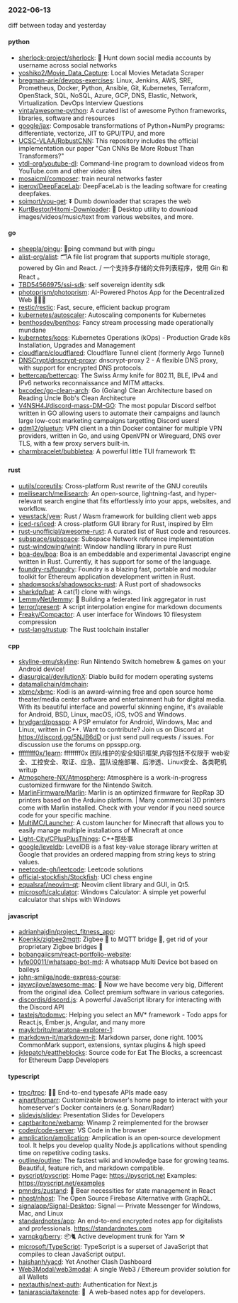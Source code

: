### 2022-06-13
diff between today and yesterday

#### python
* [sherlock-project/sherlock](https://github.com/sherlock-project/sherlock): 🔎 Hunt down social media accounts by username across social networks
* [yoshiko2/Movie_Data_Capture](https://github.com/yoshiko2/Movie_Data_Capture): Local Movies Metadata Scraper
* [bregman-arie/devops-exercises](https://github.com/bregman-arie/devops-exercises): Linux, Jenkins, AWS, SRE, Prometheus, Docker, Python, Ansible, Git, Kubernetes, Terraform, OpenStack, SQL, NoSQL, Azure, GCP, DNS, Elastic, Network, Virtualization. DevOps Interview Questions
* [vinta/awesome-python](https://github.com/vinta/awesome-python): A curated list of awesome Python frameworks, libraries, software and resources
* [google/jax](https://github.com/google/jax): Composable transformations of Python+NumPy programs: differentiate, vectorize, JIT to GPU/TPU, and more
* [UCSC-VLAA/RobustCNN](https://github.com/UCSC-VLAA/RobustCNN): This repository includes the official implementation our paper "Can CNNs Be More Robust Than Transformers?"
* [ytdl-org/youtube-dl](https://github.com/ytdl-org/youtube-dl): Command-line program to download videos from YouTube.com and other video sites
* [mosaicml/composer](https://github.com/mosaicml/composer): train neural networks faster
* [iperov/DeepFaceLab](https://github.com/iperov/DeepFaceLab): DeepFaceLab is the leading software for creating deepfakes.
* [soimort/you-get](https://github.com/soimort/you-get): ⏬ Dumb downloader that scrapes the web
* [KurtBestor/Hitomi-Downloader](https://github.com/KurtBestor/Hitomi-Downloader): 🍰 Desktop utility to download images/videos/music/text from various websites, and more.

#### go
* [sheepla/pingu](https://github.com/sheepla/pingu): 🐧ping command but with pingu
* [alist-org/alist](https://github.com/alist-org/alist): 🗂️A file list program that supports multiple storage, powered by Gin and React. / 一个支持多存储的文件列表程序，使用 Gin 和 React 。
* [TBD54566975/ssi-sdk](https://github.com/TBD54566975/ssi-sdk): self sovereign identity sdk
* [photoprism/photoprism](https://github.com/photoprism/photoprism): AI-Powered Photos App for the Decentralized Web 🌈💎✨
* [restic/restic](https://github.com/restic/restic): Fast, secure, efficient backup program
* [kubernetes/autoscaler](https://github.com/kubernetes/autoscaler): Autoscaling components for Kubernetes
* [benthosdev/benthos](https://github.com/benthosdev/benthos): Fancy stream processing made operationally mundane
* [kubernetes/kops](https://github.com/kubernetes/kops): Kubernetes Operations (kOps) - Production Grade k8s Installation, Upgrades and Management
* [cloudflare/cloudflared](https://github.com/cloudflare/cloudflared): Cloudflare Tunnel client (formerly Argo Tunnel)
* [DNSCrypt/dnscrypt-proxy](https://github.com/DNSCrypt/dnscrypt-proxy): dnscrypt-proxy 2 - A flexible DNS proxy, with support for encrypted DNS protocols.
* [bettercap/bettercap](https://github.com/bettercap/bettercap): The Swiss Army knife for 802.11, BLE, IPv4 and IPv6 networks reconnaissance and MITM attacks.
* [bxcodec/go-clean-arch](https://github.com/bxcodec/go-clean-arch): Go (Golang) Clean Architecture based on Reading Uncle Bob's Clean Architecture
* [V4NSH4J/discord-mass-DM-GO](https://github.com/V4NSH4J/discord-mass-DM-GO): The most popular Discord selfbot written in GO allowing users to automate their campaigns and launch large low-cost marketing campaigns targetting Discord users!
* [qdm12/gluetun](https://github.com/qdm12/gluetun): VPN client in a thin Docker container for multiple VPN providers, written in Go, and using OpenVPN or Wireguard, DNS over TLS, with a few proxy servers built-in.
* [charmbracelet/bubbletea](https://github.com/charmbracelet/bubbletea): A powerful little TUI framework 🏗

#### rust
* [uutils/coreutils](https://github.com/uutils/coreutils): Cross-platform Rust rewrite of the GNU coreutils
* [meilisearch/meilisearch](https://github.com/meilisearch/meilisearch): An open-source, lightning-fast, and hyper-relevant search engine that fits effortlessly into your apps, websites, and workflow.
* [yewstack/yew](https://github.com/yewstack/yew): Rust / Wasm framework for building client web apps
* [iced-rs/iced](https://github.com/iced-rs/iced): A cross-platform GUI library for Rust, inspired by Elm
* [rust-unofficial/awesome-rust](https://github.com/rust-unofficial/awesome-rust): A curated list of Rust code and resources.
* [subspace/subspace](https://github.com/subspace/subspace): Subspace Network reference implementation
* [rust-windowing/winit](https://github.com/rust-windowing/winit): Window handling library in pure Rust
* [boa-dev/boa](https://github.com/boa-dev/boa): Boa is an embeddable and experimental Javascript engine written in Rust. Currently, it has support for some of the language.
* [foundry-rs/foundry](https://github.com/foundry-rs/foundry): Foundry is a blazing fast, portable and modular toolkit for Ethereum application development written in Rust.
* [shadowsocks/shadowsocks-rust](https://github.com/shadowsocks/shadowsocks-rust): A Rust port of shadowsocks
* [sharkdp/bat](https://github.com/sharkdp/bat): A cat(1) clone with wings.
* [LemmyNet/lemmy](https://github.com/LemmyNet/lemmy): 🐀 Building a federated link aggregator in rust
* [terror/present](https://github.com/terror/present): A script interpolation engine for markdown documents
* [Freaky/Compactor](https://github.com/Freaky/Compactor): A user interface for Windows 10 filesystem compression
* [rust-lang/rustup](https://github.com/rust-lang/rustup): The Rust toolchain installer

#### cpp
* [skyline-emu/skyline](https://github.com/skyline-emu/skyline): Run Nintendo Switch homebrew & games on your Android device!
* [diasurgical/devilutionX](https://github.com/diasurgical/devilutionX): Diablo build for modern operating systems
* [datamallchain/dmchain](https://github.com/datamallchain/dmchain): 
* [xbmc/xbmc](https://github.com/xbmc/xbmc): Kodi is an award-winning free and open source home theater/media center software and entertainment hub for digital media. With its beautiful interface and powerful skinning engine, it's available for Android, BSD, Linux, macOS, iOS, tvOS and Windows.
* [hrydgard/ppsspp](https://github.com/hrydgard/ppsspp): A PSP emulator for Android, Windows, Mac and Linux, written in C++. Want to contribute? Join us on Discord at https://discord.gg/5NJB6dD or just send pull requests / issues. For discussion use the forums on ppsspp.org.
* [ffffffff0x/1earn](https://github.com/ffffffff0x/1earn): ffffffff0x 团队维护的安全知识框架,内容包括不仅限于 web安全、工控安全、取证、应急、蓝队设施部署、后渗透、Linux安全、各类靶机writup
* [Atmosphere-NX/Atmosphere](https://github.com/Atmosphere-NX/Atmosphere): Atmosphère is a work-in-progress customized firmware for the Nintendo Switch.
* [MarlinFirmware/Marlin](https://github.com/MarlinFirmware/Marlin): Marlin is an optimized firmware for RepRap 3D printers based on the Arduino platform. | Many commercial 3D printers come with Marlin installed. Check with your vendor if you need source code for your specific machine.
* [MultiMC/Launcher](https://github.com/MultiMC/Launcher): A custom launcher for Minecraft that allows you to easily manage multiple installations of Minecraft at once
* [Light-City/CPlusPlusThings](https://github.com/Light-City/CPlusPlusThings): C++那些事
* [google/leveldb](https://github.com/google/leveldb): LevelDB is a fast key-value storage library written at Google that provides an ordered mapping from string keys to string values.
* [neetcode-gh/leetcode](https://github.com/neetcode-gh/leetcode): Leetcode solutions
* [official-stockfish/Stockfish](https://github.com/official-stockfish/Stockfish): UCI chess engine
* [equalsraf/neovim-qt](https://github.com/equalsraf/neovim-qt): Neovim client library and GUI, in Qt5.
* [microsoft/calculator](https://github.com/microsoft/calculator): Windows Calculator: A simple yet powerful calculator that ships with Windows

#### javascript
* [adrianhajdin/project_fitness_app](https://github.com/adrianhajdin/project_fitness_app): 
* [Koenkk/zigbee2mqtt](https://github.com/Koenkk/zigbee2mqtt): Zigbee 🐝 to MQTT bridge 🌉, get rid of your proprietary Zigbee bridges 🔨
* [bobangajicsm/react-portfolio-website](https://github.com/bobangajicsm/react-portfolio-website): 
* [lyfe00011/whatsapp-bot-md](https://github.com/lyfe00011/whatsapp-bot-md): A whatsapp Multi Device bot based on baileys
* [john-smilga/node-express-course](https://github.com/john-smilga/node-express-course): 
* [jaywcjlove/awesome-mac](https://github.com/jaywcjlove/awesome-mac):  Now we have become very big, Different from the original idea. Collect premium software in various categories.
* [discordjs/discord.js](https://github.com/discordjs/discord.js): A powerful JavaScript library for interacting with the Discord API
* [tastejs/todomvc](https://github.com/tastejs/todomvc): Helping you select an MV* framework - Todo apps for React.js, Ember.js, Angular, and many more
* [maykrbrito/maratona-explorer-1](https://github.com/maykrbrito/maratona-explorer-1): 
* [markdown-it/markdown-it](https://github.com/markdown-it/markdown-it): Markdown parser, done right. 100% CommonMark support, extensions, syntax plugins & high speed
* [jklepatch/eattheblocks](https://github.com/jklepatch/eattheblocks): Source code for Eat The Blocks, a screencast for Ethereum Dapp Developers

#### typescript
* [trpc/trpc](https://github.com/trpc/trpc): 🧙‍♀️ End-to-end typesafe APIs made easy
* [ajnart/homarr](https://github.com/ajnart/homarr): Customizable browser's home page to interact with your homeserver's Docker containers (e.g. Sonarr/Radarr)
* [slidevjs/slidev](https://github.com/slidevjs/slidev): Presentation Slides for Developers
* [captbaritone/webamp](https://github.com/captbaritone/webamp): Winamp 2 reimplemented for the browser
* [coder/code-server](https://github.com/coder/code-server): VS Code in the browser
* [amplication/amplication](https://github.com/amplication/amplication): Amplication is an open‑source development tool. It helps you develop quality Node.js applications without spending time on repetitive coding tasks.
* [outline/outline](https://github.com/outline/outline): The fastest wiki and knowledge base for growing teams. Beautiful, feature rich, and markdown compatible.
* [pyscript/pyscript](https://github.com/pyscript/pyscript): Home Page: https://pyscript.net Examples: https://pyscript.net/examples
* [pmndrs/zustand](https://github.com/pmndrs/zustand): 🐻 Bear necessities for state management in React
* [nhost/nhost](https://github.com/nhost/nhost): The Open Source Firebase Alternative with GraphQL.
* [signalapp/Signal-Desktop](https://github.com/signalapp/Signal-Desktop): Signal — Private Messenger for Windows, Mac, and Linux
* [standardnotes/app](https://github.com/standardnotes/app): An end-to-end encrypted notes app for digitalists and professionals. https://standardnotes.com
* [yarnpkg/berry](https://github.com/yarnpkg/berry): 📦🐈 Active development trunk for Yarn ⚒
* [microsoft/TypeScript](https://github.com/microsoft/TypeScript): TypeScript is a superset of JavaScript that compiles to clean JavaScript output.
* [haishanh/yacd](https://github.com/haishanh/yacd): Yet Another Clash Dashboard
* [Web3Modal/web3modal](https://github.com/Web3Modal/web3modal): A single Web3 / Ethereum provider solution for all Wallets
* [nextauthjs/next-auth](https://github.com/nextauthjs/next-auth): Authentication for Next.js
* [taniarascia/takenote](https://github.com/taniarascia/takenote): 📝 ‎ A web-based notes app for developers.
